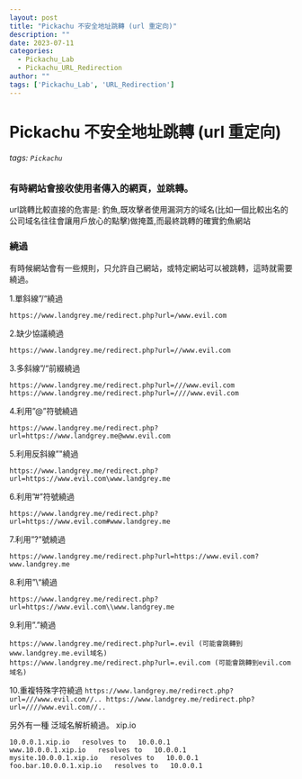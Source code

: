 ```yaml
---
layout: post
title: "Pickachu 不安全地址跳轉 (url 重定向)"
description: ""
date: 2023-07-11
categories:
  - Pickachu_Lab
  - Pickachu_URL_Redirection
author: ""
tags: ['Pickachu_Lab', 'URL_Redirection']
---
```




# Pickachu 不安全地址跳轉 (url 重定向)

###### tags: `Pickachu`

### 有時網站會接收使用者傳入的網頁，並跳轉。

url跳轉比較直接的危害是:
釣魚,既攻擊者使用漏洞方的域名(比如一個比較出名的公司域名往往會讓用戶放心的點擊)做掩蓋,而最終跳轉的確實釣魚網站




### 繞過
有時候網站會有一些規則，只允許自己網站，或特定網站可以被跳轉，這時就需要繞過。


1.單斜線”/“繞過
```
https://www.landgrey.me/redirect.php?url=/www.evil.com
```
2.缺少協議繞過
```
https://www.landgrey.me/redirect.php?url=//www.evil.com
```


3.多斜線”/“前綴繞過
```
https://www.landgrey.me/redirect.php?url=///www.evil.com https://www.landgrey.me/redirect.php?url=////www.evil.com
```


4.利⽤”@”符號繞過
```
https://www.landgrey.me/redirect.php?url=https://www.landgrey.me@www.evil.com
```


5.利⽤反斜線”"繞過
```
https://www.landgrey.me/redirect.php?url=https://www.evil.com\www.landgrey.me
```


6.利⽤”#”符號繞過
```
https://www.landgrey.me/redirect.php?url=https://www.evil.com#www.landgrey.me
```


7.利⽤”?”號繞過
```
https://www.landgrey.me/redirect.php?url=https://www.evil.com?www.landgrey.me
```


8.利⽤”\“繞過
```
https://www.landgrey.me/redirect.php?url=https://www.evil.com\\www.landgrey.me
```


9.利⽤”.”繞過
```
https://www.landgrey.me/redirect.php?url=.evil (可能會跳轉到www.landgrey.me.evil域名)
https://www.landgrey.me/redirect.php?url=.evil.com (可能會跳轉到evil.com域名)
```


10.重複特殊字符繞過
`https://www.landgrey.me/redirect.php?url=///www.evil.com//.. https://www.landgrey.me/redirect.php?url=////www.evil.com//..`




另外有一種 泛域名解析繞過。
xip.io

```
10.0.0.1.xip.io   resolves to   10.0.0.1
www.10.0.0.1.xip.io   resolves to   10.0.0.1
mysite.10.0.0.1.xip.io   resolves to   10.0.0.1
foo.bar.10.0.0.1.xip.io   resolves to   10.0.0.1

```